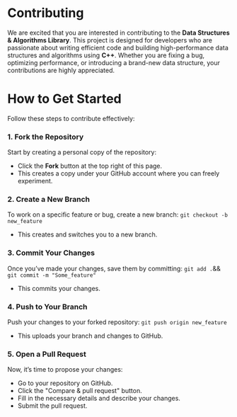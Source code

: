# **Contributing**

We are excited that you are interested in contributing to the **Data Structures & Algorithms Library**.
This project is designed for developers who are passionate about writing efficient code and building high-performance data structures and algorithms using **C++**. Whether you are fixing a bug, optimizing performance, or introducing a brand-new data structure, your contributions are highly appreciated.

# **How to Get Started**

Follow these steps to contribute effectively:

### **1. Fork the Repository**

Start by creating a personal copy of the repository:
- Click the **Fork** button at the top right of this page.
- This creates a copy under your GitHub account where you can freely experiment.

### **2. Create a New Branch**

To work on a specific feature or bug, create a new branch: `git checkout -b new_feature`
- This creates and switches you to a new branch.

### **3. Commit Your Changes**

Once you’ve made your changes, save them by committing: `git add .`&& `git commit -m "Some_feature"`
- This commits your changes.

### **4. Push to Your Branch**

Push your changes to your forked repository: `git push origin new_feature`
- This uploads your branch and changes to GitHub.

### **5. Open a Pull Request**

Now, it’s time to propose your changes:
- Go to your repository on GitHub.
- Click the "Compare & pull request" button.
- Fill in the necessary details and describe your changes.
- Submit the pull request.

